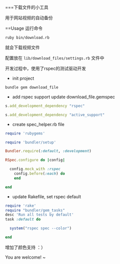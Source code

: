 ===下载文件的小工具

用于网站视频的自动备份

==Usage
运行命令
```
ruby bin/download.rb
```
就会下载视频文件

配置放在 
```lib/download_files/settings.rb```
文件中

开发过程中，使用了rspec的测试驱动开发
* init project
```ruby
bundle gem download_file
```
* add rspec support
update download_file.gemspec
```ruby
s.add_development_dependency "rspec"

s.add_development_dependency "active_support"
```
* create spec_helper.rb file

```ruby
require 'rubygems'

require 'bundler/setup'

Bundler.require(:default, :development)

RSpec.configure do |config|

  config.mock_with :rspec
	config.before(:each) do
	end 

end
```
* update Rakefile, set rspec default

```ruby
require 'rake'
require "bundler/gem_tasks"
desc 'Run all tests by default'
task :default do

  system("rspec spec --color")

end
```

增加了颜色支持 ：）

You are welcome! ~
